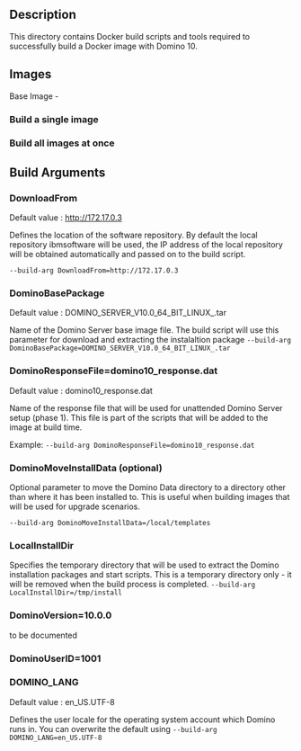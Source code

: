 ## Description

This directory contains Docker build scripts and tools required to successfully build a Docker image with Domino 10. 

## Images

Base Image - 

### Build a single image

### Build all images at once


## Build Arguments

### DownloadFrom
Default value : http://172.17.0.3

Defines the location of the software repository. By default the local repository ibmsoftware will be used, the IP address of the local repository will be obtained automatically and passed on to the build script.

```--build-arg DownloadFrom=http://172.17.0.3```

### DominoBasePackage
Default value : DOMINO_SERVER_V10.0_64_BIT_LINUX_.tar

Name of the Domino Server base image file. The build script will use this parameter for download and extracting the instalaltion package
```--build-arg DominoBasePackage=DOMINO_SERVER_V10.0_64_BIT_LINUX_.tar```

### DominoResponseFile=domino10_response.dat

Default value : domino10_response.dat

Name of the response file that will be used for unattended Domino Server setup (phase 1). This file is part of the scripts that will be added to the image at build time. 

Example:
```--build-arg DominoResponseFile=domino10_response.dat```

### DominoMoveInstallData (optional)

Optional parameter to move the Domino Data directory to a directory other than where it has been installed to. This is useful when building images that will be used for upgrade scenarios.

```--build-arg DominoMoveInstallData=/local/templates```

### LocalInstallDir
Specifies the temporary directory that will be used to extract the Domino installation packages and start scripts. This is a temporary directory only - it will be removed when the build process is completed. 
```--build-arg LocalInstallDir=/tmp/install```


### DominoVersion=10.0.0
to be documented

### DominoUserID=1001

### DOMINO_LANG

Default value : en_US.UTF-8

Defines the user locale for the operating system account which Domino runs in. You can overwrite the default using
```--build-arg DOMINO_LANG=en_US.UTF-8```